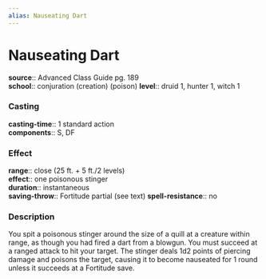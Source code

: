 ```yaml
---
alias: Nauseating Dart
---
```


# Nauseating Dart 

**source**:: Advanced Class Guide pg. 189  
**school**:: conjuration (creation) (poison)
**level**:: druid 1, hunter 1, witch 1

### Casting 

**casting-time**:: 1 standard action  
**components**:: S, DF

### Effect 

**range**:: close (25 ft. + 5 ft./2 levels)  
**effect**:: one poisonous stinger  
**duration**:: instantaneous  
**saving-throw**:: Fortitude partial (see text)
**spell-resistance**:: no

### Description 

You spit a poisonous stinger around the size of a quill at a creature within range, as though you had fired a dart from a blowgun. You must succeed at a ranged attack to hit your target. The stinger deals 1d2 points of piercing damage and poisons the target, causing it to become nauseated for 1 round unless it succeeds at a Fortitude save.
